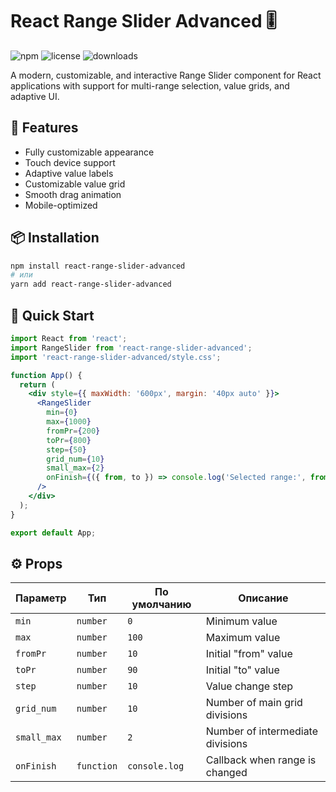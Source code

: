 # React Range Slider Advanced 🎚️

![npm](https://img.shields.io/npm/v/react-range-slider-advanced)
![license](https://img.shields.io/npm/l/react-range-slider-advanced)
![downloads](https://img.shields.io/npm/dm/react-range-slider-advanced)

A modern, customizable, and interactive Range Slider component for React applications with support for multi-range selection, value grids, and adaptive UI.

## 🌟 Features

- Fully customizable appearance
- Touch device support
- Adaptive value labels
- Customizable value grid
- Smooth drag animation
- Mobile-optimized

## 📦 Installation

```bash
npm install react-range-slider-advanced
# или
yarn add react-range-slider-advanced
```

## 🚀 Quick Start
```jsx
import React from 'react';
import RangeSlider from 'react-range-slider-advanced';
import 'react-range-slider-advanced/style.css';

function App() {
  return (
    <div style={{ maxWidth: '600px', margin: '40px auto' }}>
      <RangeSlider
        min={0}
        max={1000}
        fromPr={200}
        toPr={800}
        step={50}
        grid_num={10}
        small_max={2}
        onFinish={({ from, to }) => console.log('Selected range:', from, to)}
      />
    </div>
  );
}

export default App;
```

## ⚙️ Props

|   Параметр  |    Тип    | По умолчанию |           Описание               |
|-------------|-----------|--------------|----------------------------------|
| `min`       | `number`  | `0`          | Minimum value                    |
| `max`       | `number`  | `100`        | Maximum value                    |
| `fromPr`    | `number`  | `10`         | Initial "from" value             |
| `toPr`      | `number`  | `90`         | Initial "to" value               |
| `step`      | `number`  | `10`         | Value change step                |
| `grid_num`  | `number`  | `10`         | Number of main grid divisions    |
| `small_max` | `number`  | `2`          | Number of intermediate divisions |
| `onFinish`  | `function`| `console.log`| Callback when range is changed   |
